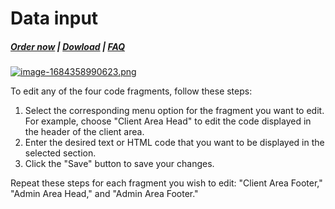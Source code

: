 # Data input

#####  [Order now](https://puqcloud.com/whmcs-addon-puq-customization.php) | [Dowload](https://download.puqcloud.com/WHMCS/addons/PUQ-Customization/) | [FAQ](https://faq.puqcloud.com/)

[![image-1684358990623.png](https://doc.puq.info/uploads/images/gallery/2023-05/scaled-1680-/image-1684358990623.png)](https://doc.puq.info/uploads/images/gallery/2023-05/image-1684358990623.png)

To edit any of the four code fragments, follow these steps:

1. Select the corresponding menu option for the fragment you want to edit. For example, choose "Client Area Head" to edit the code displayed in the header of the client area.
2. Enter the desired text or HTML code that you want to be displayed in the selected section.
3. Click the "Save" button to save your changes.

Repeat these steps for each fragment you wish to edit: "Client Area Footer," "Admin Area Head," and "Admin Area Footer."

